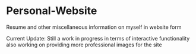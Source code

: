 # Personal-Website
Resume and other miscellaneous information on myself in website form

Current Update:
Still a work in progress in terms of interactive functionality
also working on providing more professional images for the site
